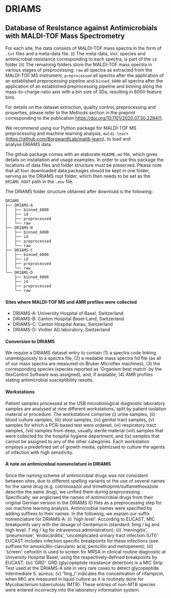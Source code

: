 # DRIAMS
## Database of ResIstance against Antimicrobials with MALDI-TOF Mass Spectrometry

For each site, the data consists of MALDI-TOF mass spectra in the form of `.txt` files and a meta-data file.
(i) The meta-data, incl. species and antimicrobial resistance corresponding to each spectra, is part of the `id` folder
(ii) The remaining folders store the MALDI-TOF mass spectra in various stages of preprocessing: `raw` all spectra as extracted from the MALDI-TOF MS instrument, `preprocessed` all spectra after the application of an established preprocessing pipeline and `binned_6000` all spectra after the application of an established preprocessing pipeline and binning along the mass-to-charge-ratio axis with a bin size of 3Da, resulting in 6000 feature bins.

For details on the dataset extraction, quality control, preprocessing and properties, please refer to the Methods section in the preprint corresponding to the publication https://doi.org/10.1101/2020.07.30.228411.

We recommend using our Python package for MALDI-TOF MS preprocessing and machine learning analysis, `maldi-learn` (https://github.com/BorgwardtLab/maldi-learn), to load and analyse DRIAMS data.

The github package comes with an elaborate `README.md` file, which gives details on installation and usage examples. In order to use this package the locations of data files and folder structure must be preserved. Please note that all four downloaded data packages should be kept in one folder, serving as the DRIAMS root folder, which then needs to be set as the `DRIAMS_ROOT` path in the `.env` file.

The DRIAMS folder structure obtained after download is the following:
```
DRIAMS
├── DRIAMS-A
│   ├── binned_6000
│   ├── id
│   ├── preprocessed
│   └── raw
├── DRIAMS-B
│   ├── binned_6000
│   ├── id
│   ├── preprocessed
│   └── raw
├── DRIAMS-C
│   ├── binned_6000
│   ├── id
│   ├── preprocessed
│   └── raw
└── DRIAMS-D
    ├── binned_6000
    ├── id
    ├── preprocessed
    └── raw
```

#### Sites where MALDI-TOF MS and AMR profiles were collected

  - DRIAMS-A: University Hospital of Basel, Switzerland
  - DRIAMS-B: Canton Hospital Basel-Land, Switzerland
  - DRIAMS-C: Canton Hospital Aarau, Switzerland
  - DRIAMS-D: Viollier AG laboratory, Switzerland

#### Conversion to DRIAMS
We require a DRIAMS dataset entry to contain (1) a spectra code linking unambiguously to a spectra file, (2) a readable mass spectra fid file (as all of our mass spectra are measured on Bruker Microflex machines), (3) the corresponding species (species reported as 'Organism best match' by the flexControl Software was assigned), and, if available, (4) AMR profiles stating antimicrobial susceptibility results.

#### Workstations 
Patient samples processed at the USB microbiological diagnostic laboratory samples are analysed at nine different workstations, split by patient isolation material or procedure. The workstations comprise (i) urine samples, (ii) blood culture samples, (iii) stool samples, (iv) genital tract samples, (v) samples for which a PCR-based test were ordered, (vi) respiratory tract samples, (vii) samples from deep, usually sterile material (viii) samples that were collected for the hospital hygiene department, and (ix) samples that cannot be assigned to any of the other categories. Each workstation employs a predefined set of  growth media, optimizsed to culture the agents of infection with high sensitivity.

#### A note on antimicrobial nomenclature in DRIAMS
Since the naming scheme of antimicrobial drugs was not consistent between sites, due to different spelling variants or the use of several names for the same drug (e.g. cotrimoxazol and trimethoprim/sulfamethoxazole describe the same drug), we unified them during preprocessing. Specifically, we anglicised the names of antimicrobial drugs from their original German version in the DRIAMS ID files as a preprocessing step for our machine learning analysis. 
Antimicrobial names were specified by adding suffixes to their names. In the following, we explain our suffix nomenclature for DRIAMS-A: (i) ‘high level’: According to EUCAST, MIC breakpoints vary with the dosage of Gentamycin (standard: 5mg / kg and high level: 7 mg / kg for intravenous administration); (ii) ‘meningitis’, ‘pneumoniae’, ’endocarditis’, ‘uncomplicated urinary tract infection (UTI)’: EUCAST includes infection specific breakpoints for these infections (see suffixes for amoxicillin-clavulanic acid, penicillin and meropenem); (iii) ‘screen’: cefoxitin is used to screen for MRSA in clinical routine diagnostic at University Hospital Basel, using the respectively-defined breakpoints by EUCAST; (iv) ‘GRD’: GRD (glycopeptide resistance detection) is a MIC Strip Test used at the DRIAMS-A site in very rare cases to detect glycopeptide intermediate S. aureus; (v) ‘1mg_l’ indicates the concentration of rifampicin, when MIC are measured in liquid culture as it is routinely done for Mycobacterium tuberculosis (MTB). These entries of non-MTB species were entered incorrectly into the laboratory information system.